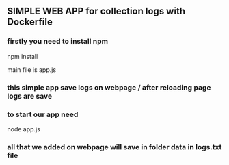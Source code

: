 ## SIMPLE WEB APP for collection logs with Dockerfile

### firstly you need to install npm
npm install

main file is app.js
### this simple app save logs on webpage / after reloading page logs are save

### to start our app need
node app.js

### all that we added on webpage will save in folder data in logs.txt file

